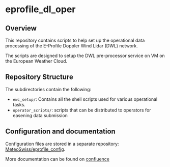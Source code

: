 
# eprofile_dl_oper

## Overview

This repository contains scripts to help set up the operational data processing of the E-Profile Doppler Wind Lidar (DWL) network. 

The scripts are designed to setup the DWL pre-processor service on VM on the European Weather Cloud.

## Repository Structure

The subdirectories contain the following:

- `ewc_setup/`: Contains all the shell scripts used for various operational tasks.
- `operator_scripts/`: scripts that can be distributed to operators for easening data submission

## Configuration and documentation

Configuration files are stored in a separate repository: [MeteoSwiss/eprofile_config](https://github.com/MeteoSwiss/eprofile_config).

More documentation can be found on [confluence](https://meteoswiss.atlassian.net/wiki/spaces/MDA/pages/119375533/Doppler+lidar?atlOrigin=eyJpIjoiYTczZDJjZDk3Zjk3NDEzY2FkMzg2Nzc1NTljNzdhZWMiLCJwIjoiYyJ9)
